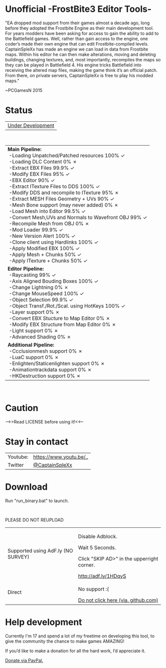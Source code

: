 <h1>Unofficial -FrostBite3 Editor Tools-</h1>
<p>"EA dropped mod support from their games almost a decade ago,
long before they adopted the Frostbite Engine as their main development
tool.
For years modders have been asking for access to gain the ability to
add to the Battlefield games.
Well, rather than gain access to the engine, one coder&rsquo;s made
their own engine that can edit Frostbite-compiled levels.
CaptainSpleXx has made an engine we can load in data from Frostbite
maps.
Within his editor he can then make alterations, moving and deleting
buildings,
changing textures, and, most importantly, recompiles the maps so they
can be played in Battlefield 4.
His engine tricks Battlefield into receiving the altered map files,
making the game think it&rsquo;s an official patch. From there, on
private servers,
CaptainSpleXx is free to play his modded maps."</p>
<p> ~PCGamesN 2015</p>
<h1>Status</h1>
<p style="text-decoration: underline;">
<table>
  <tbody>
    <tr>
      <td>Under Development</td>
    </tr>
  </tbody>
</table>
</p>
<br>
<table>
  <tbody>
    <tr>
      <td><span style="font-weight: bold;">Main
Pipeline:</span><br>
&nbsp;-Loading Unpatched/Patched resources 100% ✓<br>
&nbsp;-Loading DLC Content 0% ✗<br>
&nbsp;-Extract EBX Files 99.9% ✓<br>
&nbsp;-Modify EBX Files 95% ✓<br>
&nbsp;-EBX Editor 90% ✓<br>
&nbsp;-Extract ITexture Files to DDS 100% ✓<br>
&nbsp;-Modify DDS and recompile to ITexture 95% ✗<br>
&nbsp;-Extract MESH Files Geometry + UVs 90% ✓<br>
&nbsp;-Mesh Bone support (may never added) 0% ✗<br>
&nbsp;-Load Mesh into Editor 99.5% ✓<br>
&nbsp;-Convert Mesh,UVs and Normals to Wavefront OBJ 99% ✓<br>
&nbsp;-Recompile Mesh from OBJ 0% ✗<br>
&nbsp;-Mod Loader 99.9% ✓<br>
&nbsp;-New Version Alert 100% ✓<br>
&nbsp;-Clone client using Hardlinks 100% ✓<br>
&nbsp;-Apply Modified EBX 100% ✓<br>
&nbsp;-Apply Mesh + Chunks 50% ✓<br>
&nbsp;-Apply ITexture + Chunks 50% ✓</td>
    </tr>
    <tr>
      <td><span style="font-weight: bold;">Editor
Pipeline:</span><br>
&nbsp;-Raycasting 99% ✓<br>
&nbsp;-Axis Aligned Bouding Boxes 100% ✓<br>
&nbsp;-Change Lightning 0% ✗<br>
&nbsp;-Change MouseSpeed 100% ✓<br>
&nbsp;-Object Selection 99.9% ✓<br>
&nbsp;-Object Transf./Rot./Scal. using HotKeys 100% ✓<br>
&nbsp;-Layer support 0% ✗<br>
&nbsp;-Convert EBX Stucture to Map Editor 0% ✗<br>
&nbsp;-Modify EBX Structure from Map Editor 0% ✗<br>
&nbsp;-Light support 0% ✗<br>
&nbsp;-Advanced Shading 0% ✗</td>
    </tr>
    <tr>
      <td><span style="font-weight: bold;">Additional
Pipeline:</span><br>
&nbsp;-Ccclusionmesh support 0% ✗<br>
&nbsp;-LuaC support 0% ✗<br>
&nbsp;-Enlighten/Staticenlighten support 0% ✗<br>
&nbsp;-Animationtrackdata support 0% ✗<br>
&nbsp;-HKDestruction support 0% ✗</td>
    </tr>
  </tbody>
</table>
<br>
<h1>Caution</h1>
<p>--&gt;&gt;Read
LICENSE before using it!&lt;&lt;--</p>
<h1>Stay in contact</h1>
<table>
  <tbody>
    <tr>
      <td>Youtube:</td>
      <td><a href="https://www.youtube.com/channel/UCNSVft8rtEmWSYZ_OeyPyBg">https://www.youtu.be/..</a></td>
    </tr>
    <tr>
      <td>Twitter</td>
      <td><a href="https://twitter.com/CaptainSpleXx">@CaptainSpleXx</a></td>
    </tr>
  </tbody>
</table>
<h1>Download</h1>
<p>Run "run_binary.bat" to launch.</p>
<br>
<p>PLEASE DO NOT REUPLOAD</p>
<table>
  <tbody>
    <tr>
      <td>Supported using AdF.ly (NO SURVEY)</td>
      <td>
      <p>Disable Adblock.</p>
      <p>Wait 5 Seconds.</p>
      <p> Click "SKIP AD&gt;" in the upperright corner. </p>
      <a href="http://adf.ly/1HDqyS">http://adf.ly/1HDqyS</a>
      </td>
    </tr>
    <tr>
      <td>Direct</td>
      <td>
      <p>No support :(</p>
      <a href="https://github.com/CaptainSpleXx/FrostBite3Editor/archive/master.zip">Do not click here (via. github.com)</a></td>
    </tr>
  </tbody>
</table>
<h1>Help development</h1>
<p>Currently I'm 17 and spend a lot of my freetime on developing
	this tool, to give the community the chance to make games AMAZING!</p>
<p>If you&rsquo;d like to make a donation for all the hard work, I&rsquo;d appreciate it.</p>
<a href="https://www.paypal.com/cgi-bin/webscr?cmd=_s-xclick&amp;hosted_button_id=BJXCGQRKK8PXL">Donate via PayPal.</a>
